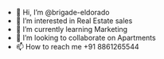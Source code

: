 - 👋 Hi, I’m @brigade-eldorado
- 👀 I’m interested in Real Estate sales
- 🌱 I’m currently learning Marketing
- 💞️ I’m looking to collaborate on Apartments
- 📫 How to reach me +91 8861265544

<!---
brigade-eldorado/brigade-eldorado is a ✨ special ✨ repository because its `README.md` (this file) appears on your GitHub profile.
You can click the Preview link to take a look at your changes.
--->
